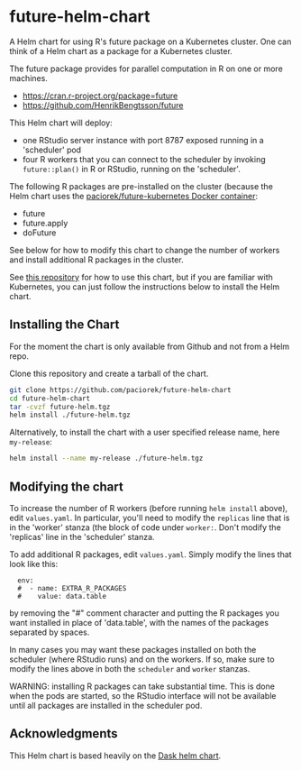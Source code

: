 # future-helm-chart

A Helm chart for using R's future package on a Kubernetes cluster. One can think of a Helm chart as a package for a Kubernetes cluster.

The future package provides for parallel computation in R on one or more machines.

- <https://cran.r-project.org/package=future>
- <https://github.com/HenrikBengtsson/future>

This Helm chart will deploy:

 - one RStudio server instance with port 8787 exposed running in a 'scheduler' pod
 - four R workers that you can connect to the scheduler by invoking `future::plan()` in R or RStudio, running on the 'scheduler'.

The following R packages are pre-installed on the cluster (because the Helm chart uses the [paciorek/future-kubernetes Docker container](https://github.com/paciorek/future-kubernetes-docker):

 - future
 - future.apply
 - doFuture

See below for how to modify this chart to change the number of workers and install additional R packages in the cluster.

See [this repository](https://github.com/paciorek/future-kubernetes) for how to use this chart, but if you are familiar with Kubernetes, you can just follow the instructions below to install the Helm chart.

## Installing the Chart

For the moment the chart is only available from Github and not from a Helm repo.


Clone this repository and create a tarball of the chart.

```bash
git clone https://github.com/paciorek/future-helm-chart
cd future-helm-chart
tar -cvzf future-helm.tgz
helm install ./future-helm.tgz 
```

Alternatively, to install the chart with a user specified release name, here `my-release`:

```bash
helm install --name my-release ./future-helm.tgz 
```

## Modifying the chart

To increase the number of R workers (before running `helm install` above), edit `values.yaml`. In particular, you'll need to modify the `replicas` line that is in the 'worker' stanza (the block of code under `worker:`. Don't modify the 'replicas' line in the 'scheduler' stanza.

To add additional R packages, edit `values.yaml`. Simply modify the lines that look like this:

```
  env:
  #  - name: EXTRA_R_PACKAGES
  #    value: data.table
```

by removing the "#" comment character and putting the R packages you want installed in place of 'data.table', with the names of the packages separated by spaces.

In many cases you may want these packages installed on both the scheduler (where RStudio runs) and on the workers. If so, make sure to modify the lines above in both the `scheduler` and `worker` stanzas.

WARNING: installing R packages can take substantial time. This is done when the pods are started, so the RStudio interface will not be available until all packages are installed in the scheduler pod.

## Acknowledgments

This Helm chart is based heavily on the [Dask helm chart](https://github.com/dask/helm-chart).
